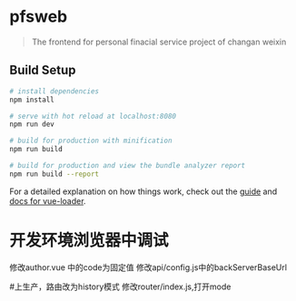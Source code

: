 # pfsweb

> The frontend for personal finacial service project of changan weixin

## Build Setup

``` bash
# install dependencies
npm install

# serve with hot reload at localhost:8080
npm run dev

# build for production with minification
npm run build

# build for production and view the bundle analyzer report
npm run build --report
```

For a detailed explanation on how things work, check out the [guide](http://vuejs-templates.github.io/webpack/) and [docs for vue-loader](http://vuejs.github.io/vue-loader).

# 开发环境浏览器中调试
修改author.vue 中的code为固定值
修改api/config.js中的backServerBaseUrl


#上生产，路由改为history模式
修改router/index.js,打开mode
